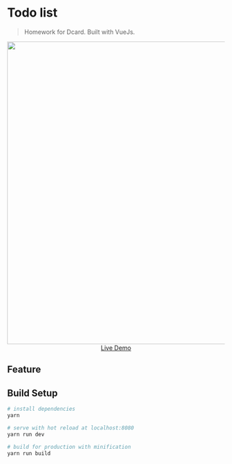 # Todo list

> Homework for Dcard. Built with VueJs.

<p align="center">
  <a href="https://yuanc.me/todoApp/" target="_blank">
    <img src="https://i.imgur.com/KzvdaOo.png" width="700px">
    <br>
    Live Demo
  </a>
</p>


## Feature

## Build Setup

``` bash
# install dependencies
yarn

# serve with hot reload at localhost:8080
yarn run dev

# build for production with minification
yarn run build
```
